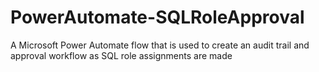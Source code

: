 # PowerAutomate-SQLRoleApproval
A Microsoft Power Automate flow that is used to create an audit trail and approval workflow as SQL role assignments are made
